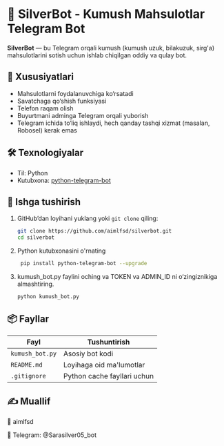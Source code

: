 # 💎 SilverBot - Kumush Mahsulotlar Telegram Bot

**SilverBot** — bu Telegram orqali kumush (kumush uzuk, bilakuzuk, sirg'a) mahsulotlarini sotish uchun ishlab chiqilgan oddiy va qulay bot.

## 🧾 Xususiyatlari

- Mahsulotlarni foydalanuvchiga ko‘rsatadi
- Savatchaga qo‘shish funksiyasi
- Telefon raqam olish
- Buyurtmani adminga Telegram orqali yuborish
- Telegram ichida to‘liq ishlaydi, hech qanday tashqi xizmat (masalan, Robosel) kerak emas

## 🛠 Texnologiyalar

- Til: Python
- Kutubxona: [python-telegram-bot](https://github.com/python-telegram-bot/python-telegram-bot)

## 🚀 Ishga tushirish

1. GitHub’dan loyihani yuklang yoki `git clone` qiling:
   ```bash
   git clone https://github.com/aimlfsd/silverbot.git
   cd silverbot
2. Python kutubxonasini o'rnating
   ```bash
    pip install python-telegram-bot --upgrade
3. kumush_bot.py faylini oching va TOKEN va ADMIN_ID ni o‘zingiznikiga almashtiring.
   ```bash
   python kumush_bot.py

## 📦 Fayllar

| Fayl            | Tushuntirish                |
| --------------- | --------------------------- |
| `kumush_bot.py` | Asosiy bot kodi             |
| `README.md`     | Loyihaga oid ma'lumotlar    |
| `.gitignore`    | Python cache fayllari uchun |

## ✍️ Muallif
👤 aimlfsd

💬 Telegram: @Sarasilver05_bot

